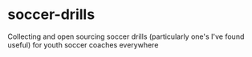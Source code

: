 # soccer-drills
Collecting and open sourcing soccer drills (particularly one's I've found useful) for youth soccer coaches everywhere

